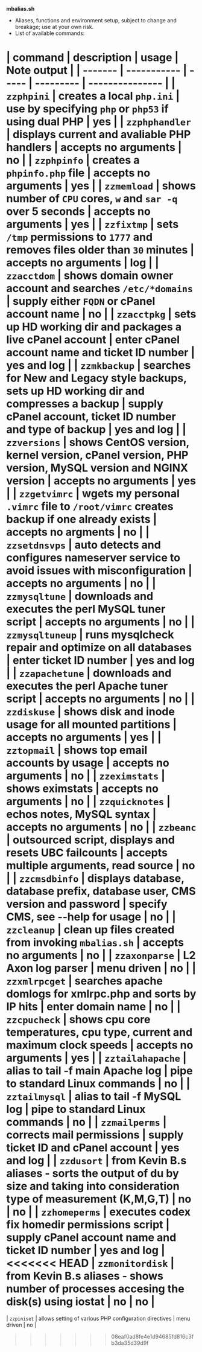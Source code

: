 **mbalias.sh**
- Aliases, functions and environment setup, subject to change and breakage; use
at your own risk.  
- List of available commands:

| **command** | **description** | **usage** | **Note output** |
| ------- | ----------- | ----- | --------- | --------------- |
| `zzphpini` | creates a local `php.ini` | use by specifying `php` or `php53` if using dual PHP | yes |
| `zzphphandler` | displays current and avaliable PHP handlers | accepts no arguments | no |
| `zzphpinfo` | creates a `phpinfo.php` file | accepts no arguments | yes |
| `zzmemload` | shows number of `CPU` cores, `w` and `sar -q` over 5 seconds | accepts no arguments | yes |
| `zzfixtmp` | sets `/tmp` permissions to `1777` and removes files older than `30` minutes | accepts no arguments | log |
| `zzacctdom` | shows domain owner account and searches `/etc/*domains` | supply either `FQDN` or cPanel account name | no |
| `zzacctpkg` | sets up HD working dir and packages a live cPanel account | enter cPanel account name and ticket ID number | yes and log |
| `zzmkbackup` | searches for New and Legacy style backups, sets up HD working dir and compresses a backup | supply cPanel account, ticket ID number and type of backup | yes and log |
| `zzversions` | shows CentOS version, kernel version, cPanel version, PHP version, MySQL version and NGINX version | accepts no arguments | yes |
| `zzgetvimrc` | wgets my personal `.vimrc` file to `/root/vimrc` creates backup if one already exists | accepts no argments | no |
| `zzsetdnsvps` | auto detects and configures nameserver service to avoid issues with misconfiguration | accepts no arguments | no |
| `zzmysqltune` | downloads and executes the perl MySQL tuner script | accepts no arguments | no |
| `zzmysqltuneup` | runs mysqlcheck repair and optimize on all databases | enter ticket ID number | yes and log |
| `zzapachetune` | downloads and executes the perl Apache tuner script | accepts no arguments | no |
| `zzdiskuse` | shows disk and inode usage for all mounted partitions | accepts no arguments | yes |
| `zztopmail` | shows top email accounts by usage | accepts no arguments | no |
| `zzeximstats` | shows eximstats | accepts no arguments | no |
| `zzquicknotes` | echos notes, MySQL syntax | accepts no arguments | no |
| `zzbeanc` | outsourced script, displays and resets UBC failcounts | accepts multiple arguments, read source | no |
| `zzcmsdbinfo` | displays database, database prefix, database user, CMS version and password | specify CMS, see --help for usage | no |
| `zzcleanup` | clean up files created from invoking `mbalias.sh` | accepts no arguments | no |
| `zzaxonparse` | L2 Axon log parser | menu driven | no |
| `zzxmlrpcget` | searches apache domlogs for xmlrpc.php and sorts by IP hits | enter domain name | no |
| `zzcpucheck` | shows cpu core temperatures, cpu type, current and maximum clock speeds | accepts no arguments | yes |
| `zztailahapache` | alias to tail -f main Apache log | pipe to standard Linux commands | no |
| `zztailmysql` | alias to tail -f MySQL log | pipe to standard Linux commands | no |
| `zzmailperms` | corrects mail permissions | supply ticket ID and cPanel account | yes and log |
| `zzdusort` | from Kevin B.s aliases - sorts the output of du by size and taking into consideration type of measurement (K,M,G,T) | no | no |
| `zzhomeperms` | executes codex fix homedir permissions script | supply cPanel account name and ticket ID number | yes and log |
<<<<<<< HEAD
| `zzmonitordisk` | from Kevin B.s aliases - shows number of processes accesing the disk(s) using iostat | no | no |
=======
| `zzpiniset` | allows setting of various PHP configuration directives | menu driven | no |
>>>>>>> 08eaf0ad8fe4e1d94685fd816c3fb3da35d39d9f
